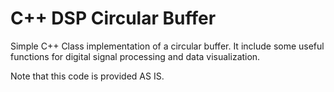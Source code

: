 # C++ DSP Circular Buffer

Simple C++ Class implementation of a circular buffer.
It include some useful functions for digital signal processing and data visualization.

Note that this code is provided AS IS.
